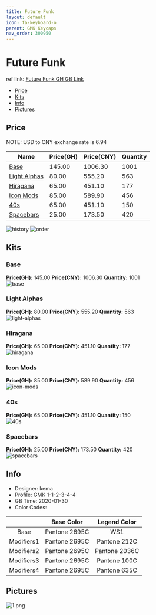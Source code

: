 ```yaml
---
title: Future Funk 
layout: default
icon: fa-keyboard-o
parent: GMK Keycaps
nav_order: 300950
---
```


# Future Funk 

ref link: [Future Funk GH GB Link](https://geekhack.org/index.php?topic=104453.0)  
* [Price](#price)  
* [Kits](#kits)  
* [Info](#info)  
* [Pictures](#pictures)  


## Price  

NOTE: USD to CNY exchange rate is 6.94

| Name          | Price(GH)    |  Price(CNY) | Quantity |
| ------------- | ------------ |  ---------- | -------- |
|[Base](#base)|145.00|1006.30|1001|
|[Light Alphas](#light-alphas)|80.00|555.20|563|
|[Hiragana](#hiragana)|65.00|451.10|177|
|[Icon Mods](#icon-mods)|85.00|589.90|456|
|[40s](#40s)|65.00|451.10|150|
|[Spacebars](#spacebars)|25.00|173.50|420|

<img src="{{ 'assets/images/gmk-keycaps/futurefunk/history.png' | relative_url }}" alt="history" class="image featured">
<img src="{{ 'assets/images/gmk-keycaps/futurefunk/order.png' | relative_url }}" alt="order" class="image featured">

## Kits  
### Base  
**Price(GH):** 145.00    **Price(CNY):** 1006.30    **Quantity:** 1001  
<img src="{{ 'assets/images/gmk-keycaps/futurefunk/kits_pics/base.png' | relative_url }}" alt="base" class="image featured">

### Light Alphas  
**Price(GH):** 80.00    **Price(CNY):** 555.20    **Quantity:** 563  
<img src="{{ 'assets/images/gmk-keycaps/futurefunk/kits_pics/light-alphas.png' | relative_url }}" alt="light-alphas" class="image featured">

### Hiragana  
**Price(GH):** 65.00    **Price(CNY):** 451.10    **Quantity:** 177  
<img src="{{ 'assets/images/gmk-keycaps/futurefunk/kits_pics/hiragana.png' | relative_url }}" alt="hiragana" class="image featured">

### Icon Mods  
**Price(GH):** 85.00    **Price(CNY):** 589.90    **Quantity:** 456  
<img src="{{ 'assets/images/gmk-keycaps/futurefunk/kits_pics/icon-mods.png' | relative_url }}" alt="icon-mods" class="image featured">

### 40s  
**Price(GH):** 65.00    **Price(CNY):** 451.10    **Quantity:** 150  
<img src="{{ 'assets/images/gmk-keycaps/futurefunk/kits_pics/40s.png' | relative_url }}" alt="40s" class="image featured">

### Spacebars  
**Price(GH):** 25.00    **Price(CNY):** 173.50    **Quantity:** 420  
<img src="{{ 'assets/images/gmk-keycaps/futurefunk/kits_pics/spacebars.png' | relative_url }}" alt="spacebars" class="image featured">


## Info  
* Designer: kema  
* Profile: GMK 1-1-2-3-4-4  
* GB Time: 2020-01-30  
* Color Codes:  

| |Base Color     | Legend Color
| :-------------: | :-------------: | :------------:
|Base|Pantone 2695C|WS1
|Modifiers1|Pantone 2695C|Pantone 212C
|Modifiers2|Pantone 2695C|Pantone 2036C
|Modifiers3|Pantone 2695C|Pantone 100C
|Modifiers4|Pantone 2695C|Pantone 635C


## Pictures  
<img src="{{ 'assets/images/gmk-keycaps/futurefunk/rendering_pics/1.png' | relative_url }}" alt="1.png" class="image featured">
